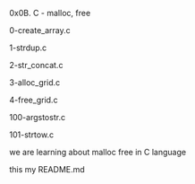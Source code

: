 0x0B. C - malloc, free

0-create_array.c

1-strdup.c

 2-str_concat.c

 3-alloc_grid.c

4-free_grid.c

 100-argstostr.c

101-strtow.c


we are learning about malloc free in C language 

this my README.md
